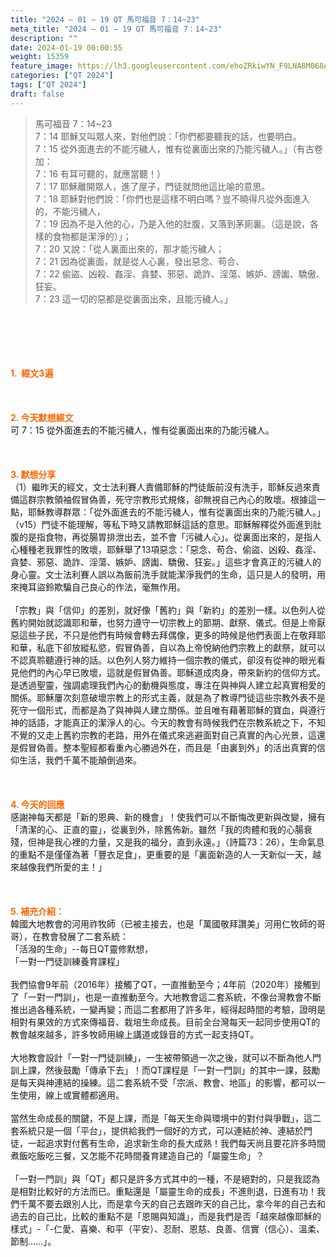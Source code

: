 ```yaml
---
title: "2024 – 01 – 19 QT 馬可福音 7：14~23"
meta_title: "2024 – 01 – 19 QT 馬可福音 7：14~23"
description: ""
date: 2024-01-19 00:00:55
weight: 15359
feature_image: https://lh3.googleusercontent.com/ehoZRkiwYN_F9LNA8M068AYxt73EavCZno-PD1cJRuf5BbSkQVUWr3gNEbt5kSs28Pb_Elg17kSrtf9ybWvojWoMV6I4tPM3vGRGDq6GkKkPdL2Gut4QAIw4-uykKUAtNiKgQKntvsU=w800
categories: ["QT 2024"]
tags: ["QT 2024"]
draft: false
---
```


<blockquote>馬可福音 7：14~23<br />
7：14 耶穌又叫眾人來，對他們說：「你們都要聽我的話，也要明白。<br />
7：15 從外面進去的不能污穢人，惟有從裏面出來的乃能污穢人。」（有古卷加：<br />
7：16 有耳可聽的，就應當聽！）<br />
7：17 耶穌離開眾人，進了屋子，門徒就問他這比喻的意思。<br />
7：18 耶穌對他們說：「你們也是這樣不明白嗎？豈不曉得凡從外面進入的，不能污穢人，<br />
7：19 因為不是入他的心，乃是入他的肚腹，又落到茅廁裏。（這是說，各樣的食物都是潔淨的）」；<br />
7：20 又說：「從人裏面出來的，那才能污穢人；<br />
7：21 因為從裏面，就是從人心裏，發出惡念、苟合、<br />
7：22 偷盜、凶殺、姦淫、貪婪、邪惡、詭詐、淫蕩、嫉妒、謗讟、驕傲、狂妄。<br />
7：23 這一切的惡都是從裏面出來，且能污穢人。」</blockquote><br />
&nbsp;<br />
<br />
&nbsp;<br />
<br />
<span style="color: #ff6600;"><strong>1.  經文3遍</strong></span><br />
<br />
&nbsp;<br />
<br />
<span style="color: #ff6600;"><strong>2. 今天默想經文<br />
</strong></span>可 7：15 從外面進去的不能污穢人，惟有從裏面出來的乃能污穢人。<br />
<br />
&nbsp;<br />
<br />
<strong><span style="color: #ff6600;">3. 默想分享<br />
</span></strong>（1）繼昨天的經文，文士法利賽人責備耶穌的門徒飯前沒有洗手，耶穌反過來責備這群宗教領袖假冒偽善，死守宗教形式規條，卻無視自己內心的敗壞。根據這一點，耶穌教導群眾：「從外面進去的不能污穢人，惟有從裏面出來的乃能污穢人。」（v15）門徒不能理解，等私下時又請教耶穌這話的意思。耶穌解釋從外面進到肚腹的是指食物，再從腸胃排泄出去，並不會「污穢人心」。從裏面出來的，是指人心種種老我罪性的敗壞，耶穌舉了13項惡念：「惡念、苟合、偷盜、凶殺、姦淫、貪婪、邪惡、詭詐、淫蕩、嫉妒、謗讟、驕傲、狂妄。」這些才會真正的污穢人的身心靈。文士法利賽人誤以為飯前洗手就能潔淨我們的生命，這只是人的發明，用來掩耳盜鈴欺騙自己良心的作法，毫無作用。<br />
<br />
「宗教」與「信仰」的差別，就好像「舊約」與「新約」的差別一樣。以色列人從舊約開始就認識耶和華，也努力遵守一切宗教上的節期、獻祭、儀式。但是上帝厭惡這些子民，不只是他們有時候會轉去拜偶像，更多的時候是他們表面上在敬拜耶和華，私底下卻放縱私慾，假冒偽善，自以為上帝悅納他們宗教上的獻祭，就可以不認真聆聽遵行神的話。以色列人努力維持一個宗教的儀式，卻沒有從神的眼光看見他們的內心早已敗壞，這就是假冒偽善。耶穌道成肉身，帶來新約的信仰方式。是透過聖靈，強調處理我們內心的動機與態度，專注在與神與人建立起真實相愛的關係。耶穌屢次刻意破壞宗教上的形式主義，就是為了教導門徒這些宗教外表不是死守一個形式，而都是為了與神與人建立關係。並且唯有藉著耶穌的寶血，與遵行神的話語，才能真正的潔淨人的心。今天的教會有時候我們在宗教系統之下，不知不覺的又走上舊約宗教的老路，用外在儀式來逃避面對自己真實的內心光景，這還是假冒偽善。整本聖經都看重內心勝過外在，而且是「由裏到外」的活出真實的信仰生活，我們千萬不能顛倒過來。<br />
<br />
&nbsp;<br />
<br />
<strong style="font-size: inherit;"><span style="color: #ff6600;">4. 今天的回應<br />
</span></strong>感謝神每天都是「新的恩典、新的機會」！使我們可以不斷悔改更新與改變，擁有「清潔的心、正直的靈」，從裏到外，除舊佈新。雖然「我的肉體和我的心腸衰殘，但神是我心裡的力量，又是我的福分，直到永遠。」（詩篇73：26），生命氣息的重點不是僅僅為著「豐衣足食」，更重要的是「裏面新造的人一天新似一天，越來越像我們所愛的主！」<br />
<br />
&nbsp;<br />
<br />
<strong style="font-size: inherit;"><span style="color: #ff6600;">5. 補充介紹：<br />
</span></strong>韓國大地教會的河用祚牧師（已被主接去，也是「萬國敬拜讚美」河用仁牧師的哥哥），在教會發展了二套系統：<br />
「活潑的生命」--每日QT靈修默想，<br />
「一對一門徒訓練養育課程」<br />
<br />
我們協會9年前（2016年）接觸了QT，一直推動至今；4年前（2020年）接觸到了「一對一門訓」，也是一直推動至今。大地教會這二套系統，不像台灣教會不斷推出過各種系統，一變再變；而這二套都用了許多年，經得起時間的考驗，證明是相對有果效的方式來傳福音、栽培生命成長。目前全台灣每天一起同步使用QT的教會越來越多，許多牧師用線上講道或錄音的方式一起支持QT。<br />
<br />
大地教會設計「一對一門徒訓練」，一生被帶領過一次之後，就可以不斷為他人門訓上課，然後鼓勵「傳承下去」！而QT課程是「一對一門訓」的其中一課，鼓勵是每天與神連結的操練。這二套系統不受「宗派、教會、地區」的影響，都可以一生使用，線上或實體都適用。<br />
<br />
當然生命成長的關鍵，不是上課，而是「每天生命與環境中的對付與爭戰」，這二套系統只是一個「平台」，提供給我們一個好的方式，可以連結於神、連結於門徒，一起追求對付舊有生命，追求新生命的長大成熟！我們每天尚且要花許多時間煮飯吃飯吃三餐，又怎能不花時間養育建造自己的「屬靈生命」？<br />
<br />
「一對一門訓」與「QT」都只是許多方式其中的一種，不是絕對的，只是我認為是相對比較好的方法而已。重點還是「屬靈生命的成長」不進則退，日進有功！我們千萬不要去跟別人比，而是拿今天的自己去跟昨天的自己比，拿今年的自己去和過去的自己比，比較的重點不是「恩賜與知識」，而是我們是否「越來越像耶穌的樣式」-「-仁愛、喜樂、和平（平安）、忍耐、恩慈、良善、信實（信心）、溫柔、節制……」。<br />
<br />
&nbsp;<br />
<br />
<audio style="display: none;" controls="controls"></audio><br />
<br />
<audio style="display: none;" controls="controls"></audio><br />
<br />
<audio style="display: none;" controls="controls"></audio><br />
<br />
<audio style="display: none;" controls="controls"></audio><br />
<br />
<audio style="display: none;" controls="controls"></audio>
        
